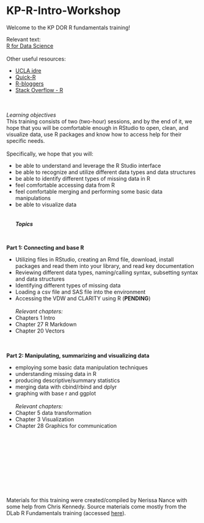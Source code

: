 # KP-R-Intro-Workshop

Welcome to the KP DOR R fundamentals training! 


Relevant text:
<br/>
[R for Data Science](https://r4ds.had.co.nz/)
<br/> <br/> 
Other useful resources:
<br/> 
- [UCLA idre](http://www.ats.ucla.edu/stat/r/)  
- [Quick-R](http://statmethods.net/)  
- [R-bloggers](https://www.r-bloggers.com/)  
- [Stack Overflow - R](http://stackoverflow.com/questions/tagged/r)  
<br/> <br/> 

*Learning objectives* <br/>
This training consists of two (two-hour) sessions, and by the end of it, we hope that you will be comfortable enough in RStudio to open, clean, and visualize data, use R packages and know how to access help for their specific needs. 
<br/>
<br/>
Specifically, we hope that you will:
<br/>
- be able to understand and leverage the R Studio interface 
- be able to recognize and utilize different data types and data structures
- be able to identify different types of missing data in R
- feel comfortable accessing data from R 
- feel comfortable merging and performing some basic data manipulations
- be able to visualize data
<br/><br/><br/>
***Topics***
<br/>

**Part 1: Connecting and base R**

- Utilizing files in RStudio, creating an Rmd file, download, install packages and read them into your library, and read key documentation
- Reviewing different data types, naming/calling syntax, subsetting syntax and data structures
- Identifying different types of missing data 
- Loading a csv file and SAS file into the environment 
- Accessing the VDW and CLARITY using R (**PENDING**)
     <br/>  
 *Relevant chapters:* 
 - Chapters 1 Intro
 - Chapter 27 R Markdown
 - Chapter 20 Vectors

 <br/><br/>
 **Part 2: Manipulating, summarizing and visualizing data**
 
- employing some basic data manipulation techniques
- understanding missing data in R 
- producing descriptive/summary statistics
- merging data with cbind/rbind and dplyr
- graphing with base r and ggplot
   <br/>  
 *Relevant chapters:*
 - Chapter 5 data transformation
 - Chapter 3 Visualization
 - Chapter 28 Graphics for communication
 
 <br/><br/>

<br/> <br/><br/> <br/><br/> <br/>

Materials for this training were created/compiled by Nerissa Nance with some help from Chris Kennedy. Source materials come mostly from the DLab R Fundamentals training (accessed [here](https://github.com/dlab-berkeley/R-Fundamentals)).





